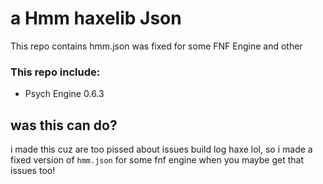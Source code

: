# a Hmm haxelib Json
This repo contains hmm.json was fixed for some FNF Engine and other

### This repo include:
- Psych Engine 0.6.3

## was this can do?
i made this cuz are too pissed about issues build log haxe lol, so i made a fixed version of `hmm.json` for some fnf engine when you maybe get that issues too!
